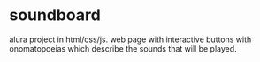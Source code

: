 # soundboard
alura project in html/css/js.
web page with interactive buttons with onomatopoeias which describe the sounds that will be played.
